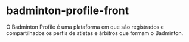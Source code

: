 # badminton-profile-front
 O Badminton Profile é uma plataforma em que são registrados e compartilhados os perfis de atletas e árbitros que formam o Badminton.
